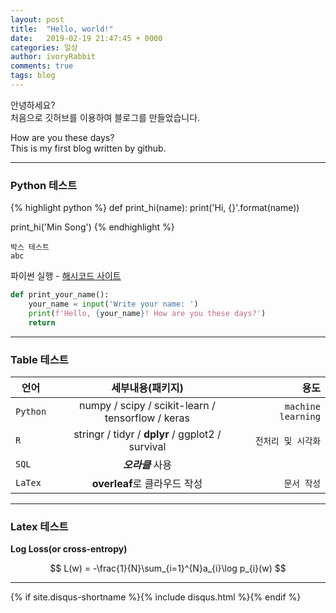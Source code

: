 ```yaml
---
layout: post
title:  "Hello, world!"
date:   2019-02-19 21:47:45 + 0000
categories: 일상
author: ivoryRabbit
comments: true
tags: blog
---
```


안녕하세요?  
처음으로 깃허브를 이용하여 블로그를 만들었습니다.
 
How are you these days?  
This is my first blog written by github.

* * *
### Python 테스트

{% highlight python %}
def print_hi(name):
  print('Hi, {}'.format(name))

print_hi('Min Song')
{% endhighlight %}

~~~
박스 테스트
abc
~~~

파이썬 실행 - [해시코드 사이트][python]

[python]: https://hashcode.co.kr/code_runners/

```python
def print_your_name():
    your_name = input('Write your name: ')
    print(f'Hello, {your_name}! How are you these days?')
    return
```
* * *


### Table 테스트
언어 | 세부내용(패키지) | 용도
---|:---:|---:
`Python` | numpy / scipy / scikit-learn / tensorflow / keras | `machine learning`
`R` | stringr / tidyr / **dplyr** / ggplot2 / survival | `전처리 및 시각화`
`SQL` | **_오라클_** 사용 |
`LaTex` | **overleaf**로 클라우드 작성 | `문서 작성`


* * *

### Latex 테스트

__Log Loss(or cross-entropy)__

$$
L(w) = -\frac{1}{N}\sum_{i=1}^{N}a_{i}\log p_{i}(w)
$$

* * *

{% if site.disqus-shortname %}{% include disqus.html %}{% endif %}
